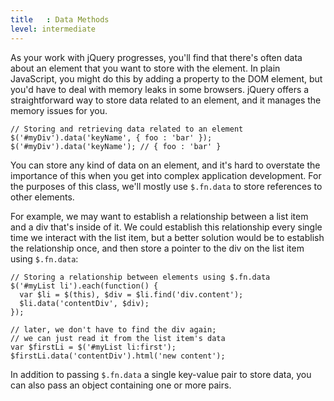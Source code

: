 ```yaml
---
title   : Data Methods
level: intermediate
---
```

As your work with jQuery progresses, you'll find that there's often data about
an element that you want to store with the element.  In plain JavaScript, you
might do this by adding a property to the DOM element, but you'd have to deal
with memory leaks in some browsers.  jQuery offers a straightforward way to
store data related to an element, and it manages the memory issues for you.

```
// Storing and retrieving data related to an element
$('#myDiv').data('keyName', { foo : 'bar' });
$('#myDiv').data('keyName'); // { foo : 'bar' }
```

You can store any kind of data on an element, and it's hard to overstate the
importance of this when you get into complex application development.  For the
purposes of this class, we'll mostly use `$.fn.data` to store references to
other elements.

For example, we may want to establish a relationship between a list item and a
div that's inside of it.  We could establish this relationship every single
time we interact with the list item, but a better solution would be to
establish the relationship once, and then store a pointer to the div on the
list item using `$.fn.data`:

```
// Storing a relationship between elements using $.fn.data
$('#myList li').each(function() {
  var $li = $(this), $div = $li.find('div.content');
  $li.data('contentDiv', $div);
});

// later, we don't have to find the div again;
// we can just read it from the list item's data
var $firstLi = $('#myList li:first');
$firstLi.data('contentDiv').html('new content');
```

In addition to passing `$.fn.data` a single key-value pair to store data, you can also pass an object containing one or more pairs.
